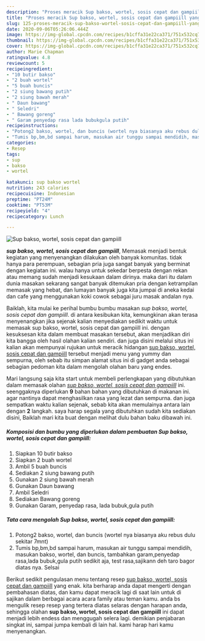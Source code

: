 ```yaml
---
description: "Proses meracik Sup bakso, wortel, sosis cepat dan gampiill yang praktis"
title: "Proses meracik Sup bakso, wortel, sosis cepat dan gampiill yang praktis"
slug: 125-proses-meracik-sup-bakso-wortel-sosis-cepat-dan-gampiill-yang-praktis
date: 2020-09-06T05:26:06.444Z
image: https://img-global.cpcdn.com/recipes/b1cffa31e22ca371/751x532cq70/sup-bakso-wortel-sosis-cepat-dan-gampiill-foto-resep-utama.jpg
thumbnail: https://img-global.cpcdn.com/recipes/b1cffa31e22ca371/751x532cq70/sup-bakso-wortel-sosis-cepat-dan-gampiill-foto-resep-utama.jpg
cover: https://img-global.cpcdn.com/recipes/b1cffa31e22ca371/751x532cq70/sup-bakso-wortel-sosis-cepat-dan-gampiill-foto-resep-utama.jpg
author: Marie Chapman
ratingvalue: 4.8
reviewcount: 5
recipeingredient:
- "10 butir bakso"
- "2 buah wortel"
- "5 buah buncis"
- "2 siung bawang putih"
- "2 siung bawah merah"
- " Daun bawang"
- " Seledri"
- " Bawang goreng"
- " Garam penyedap rasa lada bubukgula putih"
recipeinstructions:
- "Potong2 bakso, wortel, dan buncis (wortel nya biasanya aku rebus dulu sekitar 7mnt)"
- "Tumis bp,bm,bd sampai harum, masukan air tunggu sampai mendidih, masukan bakso, wortel, dan buncis, tambahkan garam,penyedap rasa,lada bubuk,gula putih sedikit aja, test rasa,sajikann deh taro bagor diatas nya. Selsai"
categories:
- Resep
tags:
- sup
- bakso
- wortel

katakunci: sup bakso wortel 
nutrition: 243 calories
recipecuisine: Indonesian
preptime: "PT24M"
cooktime: "PT53M"
recipeyield: "4"
recipecategory: Lunch

---
```



![Sup bakso, wortel, sosis cepat dan gampiill](https://img-global.cpcdn.com/recipes/b1cffa31e22ca371/751x532cq70/sup-bakso-wortel-sosis-cepat-dan-gampiill-foto-resep-utama.jpg)

<b><i>sup bakso, wortel, sosis cepat dan gampiill</i></b>, Memasak menjadi bentuk kegiatan yang menyenangkan dilakukan oleh banyak komunitas. tidak hanya para perempuan, sebagian pria juga sangat banyak yang berminat dengan kegiatan ini. walau hanya untuk sekedar berpesta dengan rekan atau memang sudah menjadi kesukaan dalam dirinya. maka dari itu dalam dunia masakan sekarang sangat banyak ditemukan pria dengan ketrampilan memasak yang hebat, dan lumayan banyak juga kita jumpai di aneka kedai dan cafe yang menggunakan koki cowok sebagai juru masak andalan nya.



Baiklah, kita mulai ke perihal bumbu bumbu masakan <i>sup bakso, wortel, sosis cepat dan gampiill</i>. di antara kesibukan kita, kemungkinan akan terasa menyenangkan jika sejenak kalian menyediakan sedikit waktu untuk memasak sup bakso, wortel, sosis cepat dan gampiill ini. dengan kesuksesan kita dalam membuat masakan tersebut, akan menjadikan diri kita bangga oleh hasil olahan kalian sendiri. dan juga disini melalui situs ini kalian akan mempunyai rujukan untuk meracik hidangan <u>sup bakso, wortel, sosis cepat dan gampiill</u> tersebut menjadi menu yang yummy dan sempurna, oleh sebab itu simpan alamat situs ini di gadget anda sebagai sebagian pedoman kita dalam mengolah olahan baru yang endes.


Mari langsung saja kita start untuk membeli perlengkapan yang dibutuhkan dalam memasak olahan <u><i>sup bakso, wortel, sosis cepat dan gampiill</i></u> ini. seenggaknya diperlukan <b>9</b> bahan bahan yang dibutuhkan di makanan ini. agar nantinya dapat menghasilkan rasa yang lezat dan sempurna. dan juga sempatkan waktu kalian sejenak, sebab kita akan memulainya antara lain dengan <b>2</b> langkah. saya harap segala yang dibutuhkan sudah kita sediakan disini, Baiklah mari kita buat dengan melihat dulu bahan baku dibawah ini.

<!--inarticleads1-->

##### Komposisi dan bumbu yang diperlukan dalam pembuatan Sup bakso, wortel, sosis cepat dan gampiill:

1. Siapkan 10 butir bakso
1. Siapkan 2 buah wortel
1. Ambil 5 buah buncis
1. Sediakan 2 siung bawang putih
1. Gunakan 2 siung bawah merah
1. Gunakan  Daun bawang
1. Ambil  Seledri
1. Sediakan  Bawang goreng
1. Gunakan  Garam, penyedap rasa, lada bubuk,gula putih




<!--inarticleads2-->

##### Tata cara mengolah Sup bakso, wortel, sosis cepat dan gampiill:

1. Potong2 bakso, wortel, dan buncis (wortel nya biasanya aku rebus dulu sekitar 7mnt)
1. Tumis bp,bm,bd sampai harum, masukan air tunggu sampai mendidih, masukan bakso, wortel, dan buncis, tambahkan garam,penyedap rasa,lada bubuk,gula putih sedikit aja, test rasa,sajikann deh taro bagor diatas nya. Selsai




Berikut sedikit pengulasan menu tentang resep <u>sup bakso, wortel, sosis cepat dan gampiill</u> yang enak. kita berharap anda dapat mengerti dengan pembahasan diatas, dan kamu dapat meracik lagi di saat lain untuk di sajikan dalam berbagai acara acara family atau teman kamu. anda bs mengulik resep resep yang tertera diatas selaras dengan harapan anda, sehingga olahan <b>sup bakso, wortel, sosis cepat dan gampiill</b> ini dapat menjadi lebih endess dan menggugah selera lagi. demikian penjabaran singkat ini, sampai jumpa kembali di lain hal. kami harap hari kamu menyenangkan.
